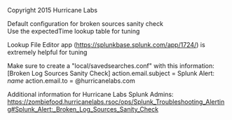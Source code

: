 Copyright 2015 Hurricane Labs

Default configuration for broken sources sanity check  
Use the expectedTime lookup table for tuning

Lookup File Editor app (https://splunkbase.splunk.com/app/1724/) is extremely helpful for tuning

Make sure to create a "local/savedsearches.conf" with this information:
[Broken Log Sources Sanity Check]
action.email.subject = <shorname> Splunk Alert: $name$
action.email.to = <you>@hurricanelabs.com


Additional information for Hurricane Labs Splunk Admins:  
<https://zombiefood.hurricanelabs.rsoc/ops/Splunk_Troubleshooting_Alerting#Splunk_Alert:_Broken_Log_Sources_Sanity_Check>